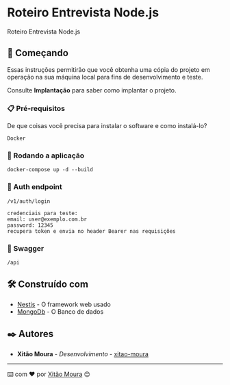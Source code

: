 # Roteiro Entrevista Node.js

Roteiro Entrevista Node.js

## 🚀 Começando

Essas instruções permitirão que você obtenha uma cópia do projeto em operação na sua máquina local para fins de desenvolvimento e teste.

Consulte **Implantação** para saber como implantar o projeto.

### 📋 Pré-requisitos

De que coisas você precisa para instalar o software e como instalá-lo?

```
Docker
```

### 🔧 Rodando a aplicação


```
docker-compose up -d --build
```

### 🔧 Auth endpoint

```
/v1/auth/login

credenciais para teste:
email: user@exemplo.com.br
password: 12345
recupera token e envia no header Bearer nas requisições
```

### 🔧 Swagger

```
/api
```

## 🛠️ Construído com


* [Nestjs](https://docs.nestjs.com/) - O framework web usado
* [MongoDb](https://docs.mongodb.com/manual/administration/install-community/) - O Banco de dados


## ✒️ Autores


* **Xitão Moura** - *Desenvolvimento* - [xitao-moura](https://github.com/xitao-moura)


---
⌨️ com ❤️ por [Xitão Moura](https://github.com/xitao-moura) 😊